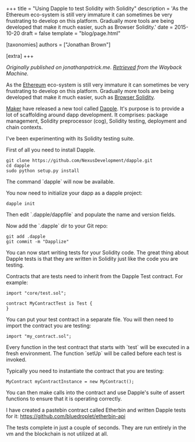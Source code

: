 +++
title = "Using Dapple to test Solidity with Solidity"
description = 'As the Ethereum eco-system is still very immature it can sometimes be very frustrating to develop on this platform. Gradually more tools are being developed that make it much easier, such as Browser Solidity.'
date = 2015-10-20
draft = false
template = "blog/page.html"

[taxonomies]
authors = ["Jonathan Brown"]

[extra]
+++

*Originally published on jonathanpatrick.me. [Retrieved](https://web.archive.org/web/20190812051419/http://jonathanpatrick.me/blog/dapple-testing) from the Wayback Machine.*

<p>As the <a target="_blank" href="https://ethereum.org/">Ethereum</a> eco-system is still very immature it can sometimes be very frustrating to develop on this platform. Gradually more tools are being developed that make it much easier, such as <a target="_blank" href="https://web.archive.org/web/20190812051419/https://chriseth.github.io/browser-solidity/">Browser Solidity</a>.</p>
<p><a target="_blank" href="https://makerdao.com/">Maker</a> have released a new tool called <a target="_blank" href="https://github.com/NexusDevelopment/dapple">Dapple</a>. It's purpose is to provide a lot of scaffolding around dapp development. It comprises: package management, Solidity preprocessor (cog), Solidity testing, deployment and chain contexts.</p>
<p>I've been experimenting with its Solidity testing suite.</p>
<p>First of all you need to install Dapple.</p>

```
git clone https://github.com/NexusDevelopment/dapple.git
cd dapple
sudo python setup.py install
```

<p>The command `dapple` will now be available.</p>
<p>You now need to initialize your dapp as a dapple project:</p>

```
dapple init
```

<p>Then edit `.dapple/dappfile` and populate the name and version fields.</p>
<p>Now add the `.dapple` dir to your Git repo:</p>

```
git add .dapple
git commit -m "Dapplize"
```

<p>You can now start writing tests for your Solidity code. The great thing about Dapple tests is that they are written in Solidity just like the code you are testing.</p>
<p>Contracts that are tests need to inherit from the Dapple Test contract. For example:</p>

```sol
import "core/test.sol";

contract MyContractTest is Test {
}
```

<p>You can put your test contract in a separate file. You will then need to import the contract you are testing:</p>

```sol
import "my_contract.sol";
```

<p>Every function in the test contract that starts with `test` will be executed in a fresh environment. The function `setUp` will be called before each test is invoked.</p>
<p>Typically you need to instantiate the contract that you are testing:

```sol
MyContract myContractInstance = new MyContract();
```
  
<p>You can then make calls into the contract and use Dapple's suite of assert functions to ensure that it is operating correctly.</p>
<p>I have created a pastebin contract called Etherbin and written Dapple tests for it: <a target="_blank" href="https://web.archive.org/web/20190812051419/https://github.com/bluedroplet/etherbin-api">https://github.com/bluedroplet/etherbin-api</a></p>
<p>The tests complete in just a couple of seconds. They are run entirely in the vm and the blockchain is not utilized at all.</p>
